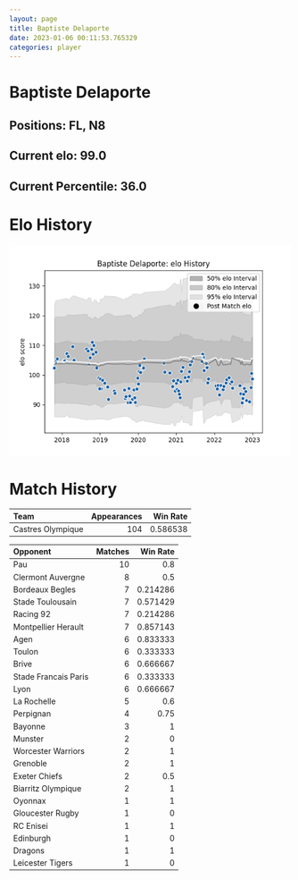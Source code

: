```yaml
---  
layout: page  
title: Baptiste Delaporte  
date: 2023-01-06 00:11:53.765329  
categories: player  
---
```

# Baptiste Delaporte

## Positions: FL, N8

## Current elo: 99.0

## Current Percentile: 36.0

# Elo History


![elo history](history_BaptisteDelaporte.png)
# Match History


| Team              |   Appearances |   Win Rate |
|:------------------|--------------:|-----------:|
| Castres Olympique |           104 |   0.586538 |

| Opponent             |   Matches |   Win Rate |
|:---------------------|----------:|-----------:|
| Pau                  |        10 |   0.8      |
| Clermont Auvergne    |         8 |   0.5      |
| Bordeaux Begles      |         7 |   0.214286 |
| Stade Toulousain     |         7 |   0.571429 |
| Racing 92            |         7 |   0.214286 |
| Montpellier Herault  |         7 |   0.857143 |
| Agen                 |         6 |   0.833333 |
| Toulon               |         6 |   0.333333 |
| Brive                |         6 |   0.666667 |
| Stade Francais Paris |         6 |   0.333333 |
| Lyon                 |         6 |   0.666667 |
| La Rochelle          |         5 |   0.6      |
| Perpignan            |         4 |   0.75     |
| Bayonne              |         3 |   1        |
| Munster              |         2 |   0        |
| Worcester Warriors   |         2 |   1        |
| Grenoble             |         2 |   1        |
| Exeter Chiefs        |         2 |   0.5      |
| Biarritz Olympique   |         2 |   1        |
| Oyonnax              |         1 |   1        |
| Gloucester Rugby     |         1 |   0        |
| RC Enisei            |         1 |   1        |
| Edinburgh            |         1 |   0        |
| Dragons              |         1 |   1        |
| Leicester Tigers     |         1 |   0        |